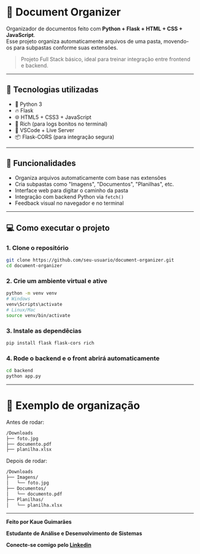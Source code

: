 # 📂 Document Organizer

Organizador de documentos feito com **Python + Flask + HTML + CSS + JavaScript**.  
Esse projeto organiza automaticamente arquivos de uma pasta, movendo-os para subpastas conforme suas extensões.

> Projeto Full Stack básico, ideal para treinar integração entre frontend e backend.

---

## 🚀 Tecnologias utilizadas

- 🐍 Python 3
- 🔥 Flask
- 🌐 HTML5 + CSS3 + JavaScript
- 🎨 Rich (para logs bonitos no terminal)
- 🧠 VSCode + Live Server
- 📦 Flask-CORS (para integração segura)

---

## 🧩 Funcionalidades

- Organiza arquivos automaticamente com base nas extensões
- Cria subpastas como "Imagens", "Documentos", "Planilhas", etc.
- Interface web para digitar o caminho da pasta
- Integração com backend Python via `fetch()`
- Feedback visual no navegador e no terminal

---

## 💻 Como executar o projeto

### 1. Clone o repositório

```bash
git clone https://github.com/seu-usuario/document-organizer.git
cd document-organizer
```
### 2. Crie um ambiente virtual e ative

```bash
python -m venv venv
# Windows
venv\Scripts\activate
# Linux/Mac
source venv/bin/activate
```

### 3. Instale as dependêcias

```bash
pip install flask flask-cors rich
```

### 4. Rode o backend e o front abrirá automaticamente

```bash
cd backend
python app.py
```

---
# 📂 Exemplo de organização

Antes de rodar:

```bash
/Downloads
├── foto.jpg
├── documento.pdf
├── planilha.xlsx
```

Depois de rodar:

```bash
/Downloads
├── Imagens/
│   └── foto.jpg
├── Documentos/
│   └── documento.pdf
├── Planilhas/
│   └── planilha.xlsx
```
 
 ---
**Feito por Kaue Guimarães**

**Estudante de Análise e Desenvolvimento de Sistemas**

**Conecte-se comigo pelo [Linkedin](https://www.linkedin.com/in/kaueguimaraesodev/)**
